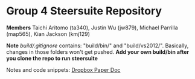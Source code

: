 # Group 4 Steersuite Repository

**Members**
Taichi Aritomo (ta340), Justin Wu (jw879), Michael Parrilla (map565), Kian Jackson (kmj129)

**Note**
*build/.gitignore* contains: "build/bin/" and "build/vs2012/". Basically, changes in those folders won't get pushed. **Add your own build/bin after you clone the repo to run steersuite**

Notes and code snippets: [Dropbox Paper Doc](https://paper.dropbox.com/doc/Steersuite-Assignments-4pWAWAmWmpfuaMozsfF6y?_tk=share_copylink)
